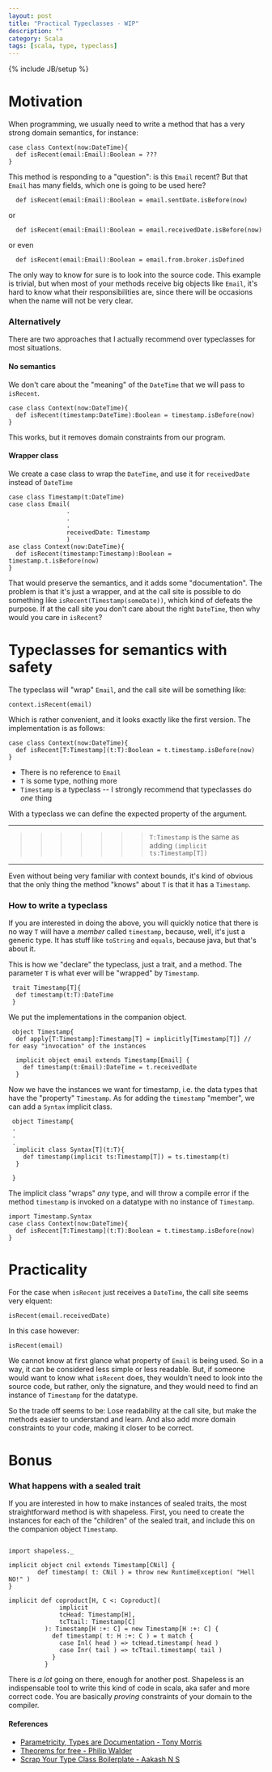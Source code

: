 ```yaml
---
layout: post
title: "Practical Typeclasses - WIP"
description: ""
category: Scala
tags: [scala, type, typeclass]
---
```

{% include JB/setup %}
# Motivation


When programming, we usually need to write a method that has a very strong domain semantics, for instance:

~~~
case class Context(now:DateTime){
  def isRecent(email:Email):Boolean = ???
}
~~~

This method is responding to a "question": is this `Email` recent? But that `Email` has many fields, which one is going to be used here?

~~~
  def isRecent(email:Email):Boolean = email.sentDate.isBefore(now)
~~~

or

~~~
  def isRecent(email:Email):Boolean = email.receivedDate.isBefore(now)
~~~

or even

~~~
  def isRecent(email:Email):Boolean = email.from.broker.isDefined
~~~

The only way to know for sure is to look into the source code. This example is trivial, but when most of your methods receive big objects like `Email`, it's hard to know what their responsibilities are, since there will be occasions when the name will not be very clear.

### Alternatively

There are two approaches that I actually recommend over typeclasses for most situations.

#### No semantics

We don't care about the "meaning" of the  `DateTime` that we will pass to `isRecent`.

~~~
case class Context(now:DateTime){
  def isRecent(timestamp:DateTime):Boolean = timestamp.isBefore(now)
}
~~~

This works, but it removes domain constraints from our program.

#### Wrapper class

We create a case class to wrap the `DateTime`, and use it for `receivedDate` instead of `DateTime`

~~~
case class Timestamp(t:DateTime)
case class Email(
                .
                .
                .
                receivedDate: Timestamp
                )
ase class Context(now:DateTime){
  def isRecent(timestamp:Timestamp):Boolean = timestamp.t.isBefore(now)
}
~~~

That would preserve the semantics, and it adds some "documentation". The problem is that it's just a wrapper, and at the call site is possible to do something like `isRecent(Timestamp(someDate))`, which kind of defeats the purpose. If at the call site you don't care  about the right `DateTime`, then why would you care in `isRecent`?

# Typeclasses for semantics with safety

The typeclass will "wrap" `Email`, and the call site will be something like:

~~~
context.isRecent(email)
~~~

Which is rather convenient, and it looks exactly like the first version. The implementation is as follows:

~~~
case class Context(now:DateTime){
  def isRecent[T:Timestamp](t:T):Boolean = t.timestamp.isBefore(now)
}
~~~

- There is no reference to `Email`
- `T` is some type, nothing more
- `Timestamp` is a typeclass -- I strongly recommend that typeclasses do _one_ thing

With a typeclass we can define the expected property of the argument. 

___
>>>>>>>`T:Timestamp` is the same as adding `(implicit ts:Timestamp[T])` 

___

Even without being very familiar with context bounds, it's kind of obvious that the only thing the method "knows" about `T` is that it has a `Timestamp`.


### How to write a typeclass

If you are interested in doing the above, you will quickly notice that there is no way `T` will have a *member* called `timestamp`, because, well, it's just a generic type. It has stuff like `toString` and `equals`, because java, but that's about it.

This is how we "declare" the typeclass, just a trait, and a method. The parameter `T` is what ever will be "wrapped" by `Timestamp`.

~~~
 trait Timestamp[T]{
  def timestamp(t:T):DateTime
 }
~~~

We put the implementations in the companion object.

~~~
 object Timestamp{
  def apply[T:Timestamp]:Timestamp[T] = implicitly[Timestamp[T]] // for easy "invocation" of the instances

  implicit object email extends Timestamp[Email] {
    def timestamp(t:Email):DateTime = t.receivedDate
  }
~~~

Now we have the instances we want for timestamp, i.e. the data types that have the "property" `Timestamp`. As for adding the `timestamp` "member", we can add a `Syntax` implicit class.

~~~
 object Timestamp{
 .
 .
 .
  implicit class Syntax[T](t:T){
    def timestamp(implicit ts:Timestamp[T]) = ts.timestamp(t)
  }

 }
~~~

The implicit class "wraps" _any_ type, and will throw a compile error if the method `timestamp` is invoked on a datatype with no instance of `Timestamp`.

~~~
import Timestamp.Syntax
case class Context(now:DateTime){
  def isRecent[T:Timestamp](t:T):Boolean = t.timestamp.isBefore(now)
}
~~~

# Practicality

For the case when `isRecent` just receives a `DateTime`, the call site seems very elquent:

~~~
isRecent(email.receivedDate)
~~~

In this case however:

~~~
isRecent(email)
~~~

We cannot know at first glance what property of `Email` is being used. So in a way, it can be considered less simple or less readable. But, if someone would want to know what `isRecent` does, they wouldn't need to look into the source code, but rather, only the signature, and they would need to find an instance of `Timestamp` for the datatype.

So the trade off seems to be: Lose readability at the call site, but make the methods easier to understand and learn. And also add more domain constraints to your code, making it closer to be correct.


# Bonus

### What happens with a sealed trait

If you are interested in how to make instances of sealed traits, the most straightforward method is with shapeless. First, you need to create the instances for each of the "children" of the sealed trait, and include this on the companion object `Timestamp`.

~~~

import shapeless._

implicit object cnil extends Timestamp[CNil] {
        def timestamp( t: CNil ) = throw new RuntimeException( "Hell NO!" )
}

implicit def coproduct[H, C <: Coproduct]( 
              implicit 
              tcHead: Timestamp[H], 
              tcTtail: Timestamp[C] 
          ): Timestamp[H :+: C] = new Timestamp[H :+: C] {
            def timestamp( t: H :+: C ) = t match {
              case Inl( head ) => tcHead.timestamp( head )
              case Inr( tail ) => tcTtail.timestamp( tail )
            }
          }

~~~

There is _a lot_ going on there, enough for another post. Shapeless is an indispensable tool to write this kind of code in scala, aka safer and more correct code. You are basically _proving_ constraints of your domain to the compiler.

#### References

- [Parametricity, Types are Documentation - Tony Morris](https://www.youtube.com/watch?v=BtEEZa_Q8Vw)
- [Theorems for free - Philip Walder](https://www.mpi-sws.org/~dreyer/tor/papers/wadler.pdf)
- [Scrap Your Type Class Boilerplate - Aakash N S](http://aakashns.github.io/better-type-class.html)
